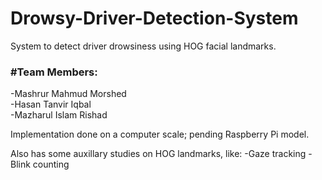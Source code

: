 # Drowsy-Driver-Detection-System
System to detect driver drowsiness using HOG facial landmarks.

<h3>#Team Members:</h3>
<div>
-Mashrur Mahmud Morshed<br>
-Hasan Tanvir Iqbal<br>
-Mazharul Islam Rishad<br>
 </div>

Implementation done on a computer scale; pending Raspberry Pi model.<br>

Also has some auxillary studies on HOG landmarks, like:
-Gaze tracking
-Blink counting
